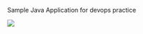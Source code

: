 Sample Java Application for devops practice

![](https://github.com/puneetgavri/DevopsProjectSampleJavaApp/blob/master/CICD.png)
